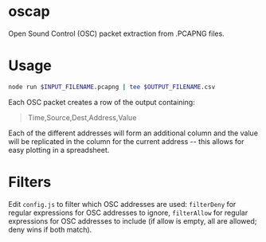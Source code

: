 # oscap

Open Sound Control (OSC) packet extraction from .PCAPNG files.

# Usage

```bash
node run $INPUT_FILENAME.pcapng | tee $OUTPUT_FILENAME.csv
```

Each OSC packet creates a row of the output containing:

> Time,Source,Dest,Address,Value

Each of the different addresses will form an additional column and the value will be replicated in the column for the current address -- this allows for easy plotting in a spreadsheet.

# Filters

Edit `config.js` to filter which OSC addresses are used: `filterDeny` for regular expressions for OSC addresses to ignore, `filterAllow` for regular expressions for OSC addresses to include (if allow is empty, all are allowed; deny wins if both match).

